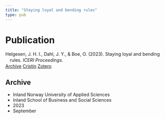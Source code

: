 ```yaml
---
title: "Staying loyal and bending rules"
type: pub
---
```

<h1>Publication</h1>
<article id="csl-bib-container-I8GGLHNW" class="csl-bib-container">
  <div class="csl-bib-body" style="line-height: 1.35; padding-left: 1em; text-indent:-1em;">
  <div class="csl-entry">Helgesen, J. H. I., Dahl, J. Y., &amp; Boe, O. (2023). Staying loyal and bending rules. <i>ICERI Proceedings</i>.</div>
</div>
  <div class="csl-bib-buttons">
    <a href="#taxonomy-article-I8GGLHNW" class="csl-bib-button">Archive</a>
    <a href="https://app.cristin.no/results/show.jsf?id=2178864" alt="Cristin URL" class="csl-bib-button">Cristin</a>
    <a href="http://zotero.org/groups/5022929/items/I8GGLHNW" alt="Zotero URL" class="csl-bib-button">Zotero</a>
  </div>
  <div id="csl-bib-meta-container-I8GGLHNW"></div>
</article>
<div id="csl-bib-meta-I8GGLHNW" class="csl-bib-meta">
  <article id="taxonomy-article-I8GGLHNW" class="taxonomy-article">
    <h1>Archive</h1>
    <ul>
      <li>Inland Norway University of Applied Sciences</li>
      <li>Inland School of Business and Social Sciences</li>
      <li>2023</li>
      <li>September</li>
    </ul>
  </article>
</div>
